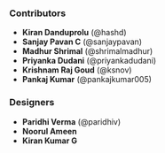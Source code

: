 ### Contributors

- **Kiran Danduprolu** (@hashd)
- **Sanjay Pavan C** (@sanjaypavan)
- **Madhur Shrimal** (@shrimalmadhur)
- **Priyanka Dudani** (@priyankadudani)
- **Krishnam Raj Goud** (@ksnov)
- **Pankaj Kumar** (@pankajkumar005)

### Designers

- **Paridhi Verma** (@paridhiv)
- **Noorul Ameen**
- **Kiran Kumar G**
